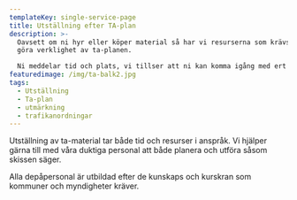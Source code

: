 ```yaml
---
templateKey: single-service-page
title: Utställning efter TA-plan
description: >-
  Oavsett om ni hyr eller köper material så har vi resurserna som krävs för att
  göra verklighet av ta-planen.

  Ni meddelar tid och plats, vi tillser att ni kan komma igång med ert arbete.
featuredimage: /img/ta-balk2.jpg
tags:
  - Utställning
  - Ta-plan
  - utmärkning
  - trafikanordningar
---
```

Utställning av ta-material tar både tid och resurser i anspråk. Vi hjälper gärna till med våra duktiga personal att både planera och utföra såsom skissen säger. 

Alla depåpersonal är utbildad efter de kunskaps och kurskran som kommuner och myndigheter kräver.